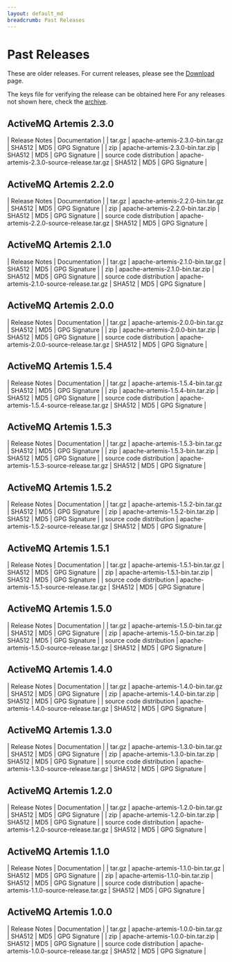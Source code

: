 ```yaml
---
layout: default_md
breadcrumb: Past Releases
---
```


# Past Releases

These are older releases. For current releases, please see the [Download](/projects/artemis/download) page.

The keys file for verifying the release can be obtained here
For any releases not shown here, check the [archive](https://archive.apache.org/dist/activemq/activemq-artemis/).

## ActiveMQ Artemis 2.3.0

| Release Notes | Documentation |
| tar.gz    | apache-artemis-2.3.0-bin.tar.gz | SHA512 | MD5 | GPG Signature |
| zip    | apache-artemis-2.3.0-bin.tar.zip | SHA512 | MD5 | GPG Signature |
| source code distribution    | apache-artemis-2.3.0-source-release.tar.gz | SHA512 | MD5 | GPG Signature |


## ActiveMQ Artemis 2.2.0

| Release Notes | Documentation |
| tar.gz    | apache-artemis-2.2.0-bin.tar.gz | SHA512 | MD5 | GPG Signature |
| zip    | apache-artemis-2.2.0-bin.tar.zip | SHA512 | MD5 | GPG Signature |
| source code distribution    | apache-artemis-2.2.0-source-release.tar.gz | SHA512 | MD5 | GPG Signature |


## ActiveMQ Artemis 2.1.0

| Release Notes | Documentation |
| tar.gz    | apache-artemis-2.1.0-bin.tar.gz | SHA512 | MD5 | GPG Signature |
| zip    | apache-artemis-2.1.0-bin.tar.zip | SHA512 | MD5 | GPG Signature |
| source code distribution    | apache-artemis-2.1.0-source-release.tar.gz | SHA512 | MD5 | GPG Signature |

## ActiveMQ Artemis 2.0.0

| Release Notes | Documentation |
| tar.gz    | apache-artemis-2.0.0-bin.tar.gz | SHA512 | MD5 | GPG Signature |
| zip    | apache-artemis-2.0.0-bin.tar.zip | SHA512 | MD5 | GPG Signature |
| source code distribution    | apache-artemis-2.0.0-source-release.tar.gz | SHA512 | MD5 | GPG Signature |




## ActiveMQ Artemis 1.5.4

| Release Notes | Documentation |
| tar.gz    | apache-artemis-1.5.4-bin.tar.gz | SHA512 | MD5 | GPG Signature |
| zip    | apache-artemis-1.5.4-bin.tar.zip | SHA512 | MD5 | GPG Signature |
| source code distribution    | apache-artemis-1.5.4-source-release.tar.gz | SHA512 | MD5 | GPG Signature |

## ActiveMQ Artemis 1.5.3

| Release Notes | Documentation |
| tar.gz    | apache-artemis-1.5.3-bin.tar.gz | SHA512 | MD5 | GPG Signature |
| zip    | apache-artemis-1.5.3-bin.tar.zip | SHA512 | MD5 | GPG Signature |
| source code distribution    | apache-artemis-1.5.3-source-release.tar.gz | SHA512 | MD5 | GPG Signature |


## ActiveMQ Artemis 1.5.2

| Release Notes | Documentation |
| tar.gz    | apache-artemis-1.5.2-bin.tar.gz | SHA512 | MD5 | GPG Signature |
| zip    | apache-artemis-1.5.2-bin.tar.zip | SHA512 | MD5 | GPG Signature |
| source code distribution    | apache-artemis-1.5.2-source-release.tar.gz | SHA512 | MD5 | GPG Signature |


## ActiveMQ Artemis 1.5.1

| Release Notes | Documentation |
| tar.gz    | apache-artemis-1.5.1-bin.tar.gz | SHA512 | MD5 | GPG Signature |
| zip    | apache-artemis-1.5.1-bin.tar.zip | SHA512 | MD5 | GPG Signature |
| source code distribution    | apache-artemis-1.5.1-source-release.tar.gz | SHA512 | MD5 | GPG Signature |


## ActiveMQ Artemis 1.5.0

| Release Notes | Documentation |
| tar.gz    | apache-artemis-1.5.0-bin.tar.gz | SHA512 | MD5 | GPG Signature |
| zip    | apache-artemis-1.5.0-bin.tar.zip | SHA512 | MD5 | GPG Signature |
| source code distribution    | apache-artemis-1.5.0-source-release.tar.gz | SHA512 | MD5 | GPG Signature |



## ActiveMQ Artemis 1.4.0

| Release Notes | Documentation |
| tar.gz    | apache-artemis-1.4.0-bin.tar.gz | SHA512 | MD5 | GPG Signature |
| zip    | apache-artemis-1.4.0-bin.tar.zip | SHA512 | MD5 | GPG Signature |
| source code distribution    | apache-artemis-1.4.0-source-release.tar.gz | SHA512 | MD5 | GPG Signature |


## ActiveMQ Artemis 1.3.0

| Release Notes | Documentation |
| tar.gz    | apache-artemis-1.3.0-bin.tar.gz | SHA512 | MD5 | GPG Signature |
| zip    | apache-artemis-1.3.0-bin.tar.zip | SHA512 | MD5 | GPG Signature |
| source code distribution    | apache-artemis-1.3.0-source-release.tar.gz | SHA512 | MD5 | GPG Signature |


## ActiveMQ Artemis 1.2.0

| Release Notes | Documentation |
| tar.gz    | apache-artemis-1.2.0-bin.tar.gz | SHA512 | MD5 | GPG Signature |
| zip    | apache-artemis-1.2.0-bin.tar.zip | SHA512 | MD5 | GPG Signature |
| source code distribution    | apache-artemis-1.2.0-source-release.tar.gz | SHA512 | MD5 | GPG Signature |


## ActiveMQ Artemis 1.1.0

| Release Notes | Documentation |
| tar.gz    | apache-artemis-1.1.0-bin.tar.gz | SHA512 | MD5 | GPG Signature |
| zip    | apache-artemis-1.1.0-bin.tar.zip | SHA512 | MD5 | GPG Signature |
| source code distribution    | apache-artemis-1.1.0-source-release.tar.gz | SHA512 | MD5 | GPG Signature |


## ActiveMQ Artemis 1.0.0

| Release Notes | Documentation |
| tar.gz    | apache-artemis-1.0.0-bin.tar.gz | SHA512 | MD5 | GPG Signature |
| zip    | apache-artemis-1.0.0-bin.tar.zip | SHA512 | MD5 | GPG Signature |
| source code distribution    | apache-artemis-1.0.0-source-release.tar.gz | SHA512 | MD5 | GPG Signature |
